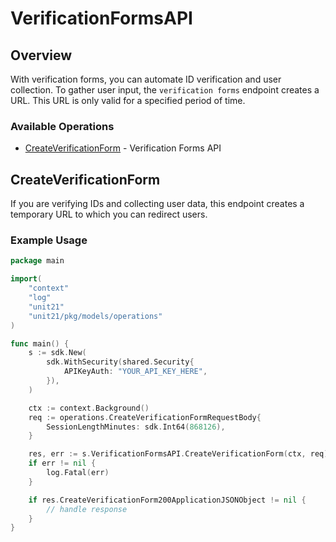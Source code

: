 # VerificationFormsAPI

## Overview

With verification forms, you can automate ID verification and user collection. To gather user input, the `verification forms` endpoint creates a URL. This URL is only valid for a specified period of time.


### Available Operations

* [CreateVerificationForm](#createverificationform) - Verification Forms API

## CreateVerificationForm

If you are verifying IDs and collecting user data, this endpoint creates a temporary URL to which you can redirect users.

### Example Usage

```go
package main

import(
	"context"
	"log"
	"unit21"
	"unit21/pkg/models/operations"
)

func main() {
    s := sdk.New(
        sdk.WithSecurity(shared.Security{
            APIKeyAuth: "YOUR_API_KEY_HERE",
        }),
    )

    ctx := context.Background()    
    req := operations.CreateVerificationFormRequestBody{
        SessionLengthMinutes: sdk.Int64(868126),
    }

    res, err := s.VerificationFormsAPI.CreateVerificationForm(ctx, req)
    if err != nil {
        log.Fatal(err)
    }

    if res.CreateVerificationForm200ApplicationJSONObject != nil {
        // handle response
    }
}
```
